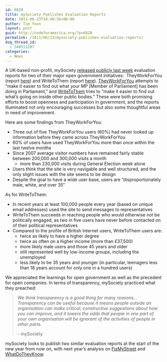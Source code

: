 ```yaml
---
id: 6828
title: mySociety Publishes Evaluation Reports
date: 2011-06-23T10:40:56+00:00
author: Tim Yoon
layout: post
guid: http://codeforamerica.org/?p=6828
permalink: /2011/06/23/mysociety-publishes-evaluation-reports/
dsq_thread_id:
  - 340511207
categories:
  - News
---
```

[<img class="aligncenter size-full wp-image-6832" title="myslogo" src="http://codeforamerica.org/wp-content/uploads/2011/06/myslogo.png" alt="" />](http://codeforamerica.org/wp-content/uploads/2011/06/myslogo.png)A UK-based non-profit, mySociety <a href="http://www.mysociety.org/2011/06/15/trying-to-practice-what-we-preach-mysociety-evaluation-reports-published/" target="_blank">released publicly last week</a> evaluation reports for two of their major open government initiatives:  TheyWorkForYou (report <a href="http://www.mysociety.org/wp/wp-content/uploads/2011/06/TheyWorkForYou_research_report-2011-Tobias-Escher1.pdf" target="_blank">here</a>) and WriteToThem (report [here](http://www.mysociety.org/wp/wp-content/uploads/2011/06/WriteToThem_research_report-2011-Tobias-Escher.pdf)). <a href="http://www.theyworkforyou.com/" target="_blank">TheyWorkForYou</a> attempts to &#8220;make it easier to find out what your MP [Member of Parliament] has been doing in Parliament,” and <a href="http://www.writetothem.com/" target="_blank">WriteToThem</a> tries to &#8220;make it easier to find out what&#8217;s going on inside other public bodies.&#8221; These were both promising efforts to boost openness and participation in government, and the reports illuminated not only encouraging successes but also some thoughtful areas in need of improvement.

Here are some findings from TheyWorkForYou:

  * Three out of five TheyWorkForYou users (60%) had never looked up information before they came across TheyWorkForYou
  * 60% of users have used TheyWorkForYou more than once within the last twelve months
  * Since 2007 average visitor numbers have remained fairly stable between 200,000 and 300,000 visits a month 
      * more than 230,000 visits during General Election week alone
  * Users think that the site is very navigable and well structured, and the only slight issues with the site seems to be design
  * Despite the goal to have a wide user base, users are &#8220;disproportionately male, white, and over 35&#8243;

As for WriteToThem:

  * In recent years at least 100,000 people every year (based on unique email addresses) used the site to send messages to representatives
  * WriteToThem succeeds in reaching people who would otherwise not be politically engaged, as two in five users have never before contacted on of their political representatives
  * Compared to the profile of British Internet users, WriteToThem users are: 
      * twice as likely to have a higher degree
      * twice as often on a higher income (more than £37,500)
      * more likely male users and those 45 years and older
      * still represented well by low-income groups, including the unemployed
      * less likely to be 35 years and younger (in particular, teenagers less than 18 years account for only one in a hundred users)

We appreciated the learnings for open government as well as the precedent for open companies. In terms of transparency, mySociety practiced what they preached:

> <p dir="ltr">
>   <em>We think transparency is a good thing for many reasons&#8230; Transparency can be useful because it means people outside an organisation can make critical, constructive suggestions about how you can improve, and it lowers the odds that people in one part of your own organisation will be ignorant of the activities of people in other parts.</em>
> </p>
> 
> <p dir="ltr">
>   - mySociety
> </p>

mySociety looks to publish two similar evaluation reports at the start of the new year from now on, with next year&#8217;s analysis on [FixMyStreet](http://www.fixmystreet.com/) and [WhatDoTheyKnow](http://www.whatdotheyknow.com/).